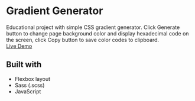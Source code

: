 # Gradient Generator
Educational project with simple CSS gradient generator. Click Generate button to change page background color and display hexadecimal code on the screen, click Copy button to save color codes to clipboard.  
[Live Demo](https://abatushkova.github.io/edu-css-gradient-generator/)

## Built with
- Flexbox layout
- Sass (.scss)
- JavaScript
